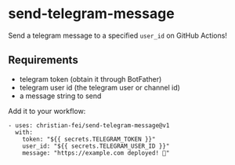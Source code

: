 # send-telegram-message

Send a telegram message to a specified `user_id` on GitHub Actions!

## Requirements

- telegram token (obtain it through BotFather)
- telegram user id (the telegram user or channel id)
- a message string to send

Add it to your workflow:

    - uses: christian-fei/send-telegram-message@v1
      with:
        token: "${{ secrets.TELEGRAM_TOKEN }}"
        user_id: "${{ secrets.TELEGRAM_USER_ID }}"
        message: "https://example.com deployed! 🚀"

